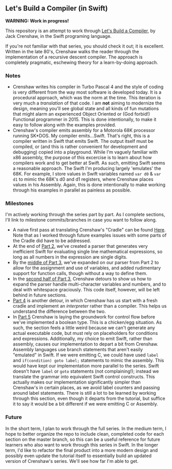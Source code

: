 ## Let's Build a Compiler (in Swift)

**WARNING: Work in progress!**

This repository is an attempt to work through [Let's Build a Compiler](http://www.compilers.iecc.com/crenshaw/), 
by Jack Crenshaw, in the Swift programing language.

If you're not familiar with that series, you should check it out; it is excellent.
Written in the late 80's, Crenshaw walks the reader through the implementation of a
recursive descent compiler. The approach is completely pragmatic, eschewing theory for
a learn-by-doing approach.

### Notes 

 * Crenshaw writes his compiler in Turbo Pascal 4 and the style of coding
  is very different from the way most software is developed today. It is a procedural approach,
  which was the norm at the time. This iteration is very much a *translation* of that code. I am **not**
  aiming to modernize the design, meaning you'll see global state and all kinds of fun mutations that
  might alarm an experienced Object Oriented or (God forbid!) Functional programmer in 2015.
  This is done intentionally, to make it easy to follow along with the examples provided.
 * Crenshaw's compiler emits assembly for a Motorola 68K processor running SK*DOS. My compiler emits...Swift.
 That's right, this is a compiler written in Swift that emits Swift. The output itself must be compiled, or
 (and this is rather convenient for development and debugging) copied into a playground. While I'm vaguely
 familiar with x86 assembly, the purpose of this excercise is to learn about how compilers work and to
 get better at Swift. As such, emitting Swift seems a reasonable approach. The Swift I'm producing largely 
 'emulates' the 68K. For example, I store values in Swift variables named `var d0` & `var d1` to mimic the 68K's
 d0 and d1 registers, where Crenshaw places values in his Assembly. Again, this is done intentionally to make
 working through his examples in parallel as painless as possible.

### Milestones

I'm actively working through the series part by part. As I complete sections, I'll link to milestone commits/branches 
in case you want to follow along.

 * A naive first pass at translating Crenshaw's "Cradle" can be found [Here](https://github.com/apbendi/LetsBuildACompilerInSwift/tree/Cradle). Note that as I worked through future examples
 issues with some parts of the Cradle did have to be addressed.
 * At the end of [Part 2](https://github.com/apbendi/LetsBuildACompilerInSwift/tree/Part2),
 we've created a parser that generates very inefficient Swift for evaluating
 single line mathematical expressions, so long as all numbers in the expression are single digits.
 * By the [middle of Part 3](https://github.com/apbendi/LetsBuildACompilerInSwift/tree/Part3),
 we've expanded on our parser from Part 2 to allow for the assignment and use of variables, and
 added rudimentary support for function calls, though without a way to define them.
 * In the [second half of Part 3](https://github.com/apbendi/LetsBuildACompilerInSwift/tree/part3-multi),
 Crenshaw detours to show us how to expand the parser handle multi-character
 variables and numbers, and to deal with whitespace graciously. This code itself, however, will be left behind in future
 sections.
 * [Part 4](https://github.com/apbendi/LetsBuildACompilerInSwift/tree/part4) is another detour,
 in which Crenshaw has us start with a fresh cradle and implement an *interpreter* rather than a compiler.
 This helps us understand the difference between the two.
 * In [Part 5](https://github.com/apbendi/LetsBuildACompilerInSwift/tree/part5)
 Crenshaw is laying the groundwork for control flow before we've implemented a boolean type. This is a
 chicken/egg situation. As such, the section feels a little weird because we can't generate any actual
 executable code, but must rely on placeholders for conditions and expressions.
 Additionally, my choice to emit Swift, rather than assembly, causes our implementation to
 depart a bit from Crenshaw. Assembly languages use branch statements that aren't easily "emulated" in Swift.
 If we were emitting C, we could have used `label` and `if(condition) goto label;` statements to mimic the assembly.
 This would have kept our implementation more parallel to the series. Swift doesn't have `label` or `goto`
 statements (not complaining!); instead we translate the grammar into equivalent Swift control constructs.
 This actually makes our implementation significantly simpler than Crenshaw's in certain places, as we avoid label counters and
 passing around label statements. There is still a lot to be learned by working through this section, even though it departs from
 the tutorial, but suffice it to say it would be a bit different if we were emitting C or Assembly.

### Future

In the short term, I plan to work through the full series.
In the medium term, I hope to better organize the repo to include clean, completed code for each section on the master branch, 
so this can be a useful reference for future learners who also want to work through this series in Swift. In the longer term, I'd
like to refactor the final product into a more modern design and possibly even update the tutorial itself
to essentially build an updated version of Crenshaw's series. We'll see how far I'm able to get.
